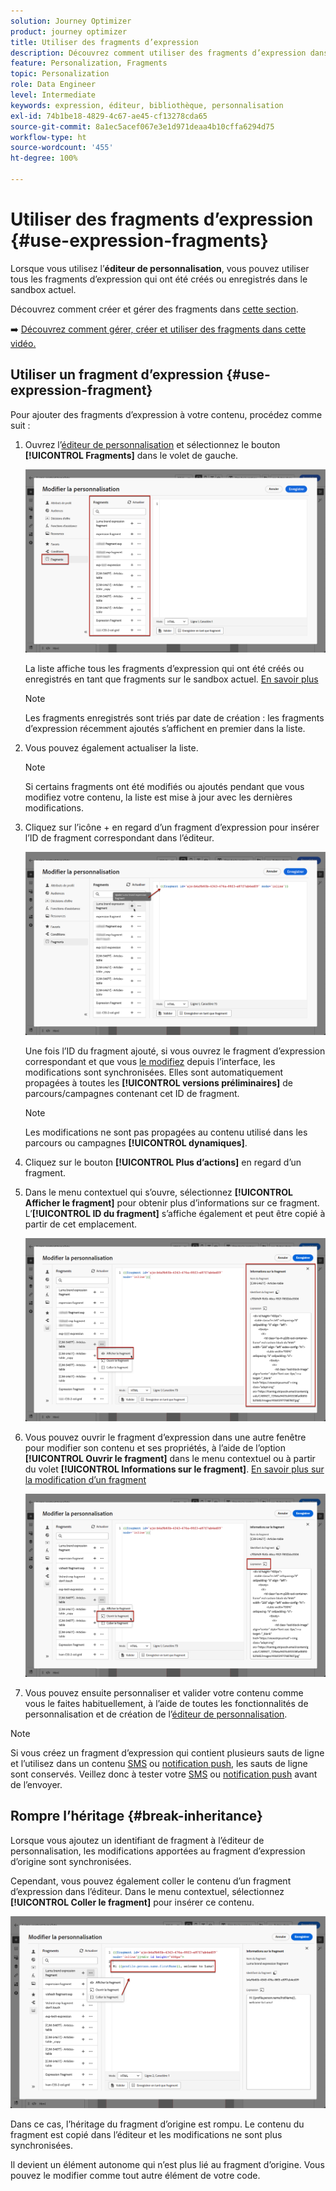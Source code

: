 ```yaml
---
solution: Journey Optimizer
product: journey optimizer
title: Utiliser des fragments d’expression
description: Découvrez comment utiliser des fragments d’expression dans l’éditeur de personnalisation de  [!DNL Journey Optimizer] .
feature: Personalization, Fragments
topic: Personalization
role: Data Engineer
level: Intermediate
keywords: expression, éditeur, bibliothèque, personnalisation
exl-id: 74b1be18-4829-4c67-ae45-cf13278cda65
source-git-commit: 8a1ec5acef067e3e1d971deaa4b10cffa6294d75
workflow-type: ht
source-wordcount: '455'
ht-degree: 100%

---
```


# Utiliser des fragments d’expression {#use-expression-fragments}

Lorsque vous utilisez l’**éditeur de personnalisation**, vous pouvez utiliser tous les fragments d’expression qui ont été créés ou enregistrés dans le sandbox actuel.

Découvrez comment créer et gérer des fragments dans [cette section](../content-management/fragments.md).

➡️ [Découvrez comment gérer, créer et utiliser des fragments dans cette vidéo.](../content-management/fragments.md#video-fragments)

## Utiliser un fragment d’expression {#use-expression-fragment}

Pour ajouter des fragments d’expression à votre contenu, procédez comme suit :

1. Ouvrez l’[éditeur de personnalisation](personalization-build-expressions.md) et sélectionnez le bouton **[!UICONTROL Fragments]** dans le volet de gauche.

   ![](assets/expression-fragments-pane.png)

   La liste affiche tous les fragments d’expression qui ont été créés ou enregistrés en tant que fragments sur le sandbox actuel. [En savoir plus](../content-management/fragments.md#create-expression-fragment)

   >[!NOTE]
   >
   >Les fragments enregistrés sont triés par date de création : les fragments d’expression récemment ajoutés s’affichent en premier dans la liste.

1. Vous pouvez également actualiser la liste.

   >[!NOTE]
   >
   >Si certains fragments ont été modifiés ou ajoutés pendant que vous modifiez votre contenu, la liste est mise à jour avec les dernières modifications.

1. Cliquez sur l’icône + en regard d’un fragment d’expression pour insérer l’ID de fragment correspondant dans l’éditeur.

   ![](assets/expression-fragment-add.png)

   Une fois l’ID du fragment ajouté, si vous ouvrez le fragment d’expression correspondant et que vous [le modifiez](../content-management/fragments.md#edit-fragments) depuis l’interface, les modifications sont synchronisées. Elles sont automatiquement propagées à toutes les **[!UICONTROL versions préliminaires]** de parcours/campagnes contenant cet ID de fragment.

   >[!NOTE]
   >
   >Les modifications ne sont pas propagées au contenu utilisé dans les parcours ou campagnes **[!UICONTROL dynamiques]**.

1. Cliquez sur le bouton **[!UICONTROL Plus d’actions]** en regard d’un fragment.

1. Dans le menu contextuel qui s’ouvre, sélectionnez **[!UICONTROL Afficher le fragment]** pour obtenir plus d’informations sur ce fragment. L’**[!UICONTROL ID du fragment]** s’affiche également et peut être copié à partir de cet emplacement.

   ![](assets/expression-fragment-view.png)

1. Vous pouvez ouvrir le fragment d’expression dans une autre fenêtre pour modifier son contenu et ses propriétés, à l’aide de l’option **[!UICONTROL Ouvrir le fragment]** dans le menu contextuel ou à partir du volet **[!UICONTROL Informations sur le fragment]**. [En savoir plus sur la modification d’un fragment](../content-management/fragments.md#edit-fragments)

   ![](assets/expression-fragment-open.png)

1. Vous pouvez ensuite personnaliser et valider votre contenu comme vous le faites habituellement, à l’aide de toutes les fonctionnalités de personnalisation et de création de l’[éditeur de personnalisation](personalization-build-expressions.md).

>[!NOTE]
>
>Si vous créez un fragment d’expression qui contient plusieurs sauts de ligne et l’utilisez dans un contenu [SMS](../sms/create-sms.md#sms-content) ou [notification push](../push/design-push.md), les sauts de ligne sont conservés. Veillez donc à tester votre [SMS](../sms/send-sms.md) ou [notification push](../push/send-push.md) avant de l’envoyer.

## Rompre l’héritage {#break-inheritance}

Lorsque vous ajoutez un identifiant de fragment à l’éditeur de personnalisation, les modifications apportées au fragment d’expression d’origine sont synchronisées.

Cependant, vous pouvez également coller le contenu d’un fragment d’expression dans l’éditeur. Dans le menu contextuel, sélectionnez **[!UICONTROL Coller le fragment]** pour insérer ce contenu.

![](assets/expression-fragment-paste.png)

Dans ce cas, l’héritage du fragment d’origine est rompu. Le contenu du fragment est copié dans l’éditeur et les modifications ne sont plus synchronisées.

Il devient un élément autonome qui n’est plus lié au fragment d’origine. Vous pouvez le modifier comme tout autre élément de votre code.

